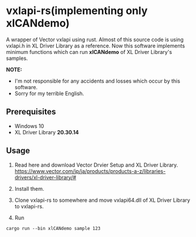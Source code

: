 # vxlapi-rs(implementing only xlCANdemo)

A wrapper of Vector vxlapi using rust.
Almost of this source code is using vxlapi.h in XL Driver Library as a reference.
Now this software implements minimum functions which can run **xlCANdemo** of XL Driver Library's samples.

**NOTE:**
- I'm not responsible for any accidents and losses which occur by this software.
- Sorry for my terrible English.


## Prerequisites
- Windows 10
- XL Driver Library **20.30.14**

## Usage
1. Read here and download Vector Drvier Setup and XL Driver Library.
https://www.vector.com/jp/ja/products/products-a-z/libraries-drivers/xl-driver-library/#

2. Install them.

3. Clone vxlapi-rs to somewhere and move vxlapi64.dll of XL Driver Library to vxlapi-rs.

4. Run
```
cargo run --bin xlCANdemo sample 123
```
